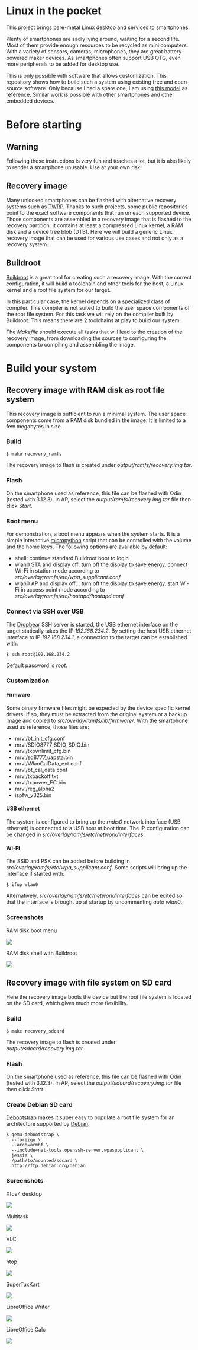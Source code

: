 # Linux in the pocket

This project brings bare-metal Linux desktop and services to smartphones.

Plenty of smartphones are sadly lying around, waiting for a second life. Most of them provide enough resources to be recycled as mini computers. With a variety of sensors, cameras, microphones, they are great battery-powered maker devices. As smartphones often support USB OTG, even more peripherals to be added for desktop use. 

This is only possible with software that allows customization. This repository shows how to build such a system using existing free and open-source software. Only because I had a spare one, I am using [this model](https://www.samsung.com/levant/smartphones/galaxy-grand-prime-g531h/) as reference. Similar work is possible with other smartphones and other embedded devices.

# Before starting

## Warning

Following these instructions is very fun and teaches a lot, but it is also likely to render a smartphone unusable. Use at your own risk!

## Recovery image

Many unlocked smartphones can be flashed with alternative recovery systems such as [TWRP](https://twrp.me/). Thanks to such projects, some public repositories point to the exact software components that run on each supported device. Those components are assembled in a recovery image that is flashed to the recovery partition. It contains at least a compressed Linux kernel, a RAM disk and a device tree blob (DTB). Here we will build a generic Linux recovery image that can be used for various use cases and not only as a recovery system.

## Buildroot

[Buildroot](https://www.buildroot.org/) is a great tool for creating such a recovery image. With the correct configuration, it will build a toolchain and other tools for the host, a Linux kernel and a root file system for our target.

In this particular case, the kernel depends on a specialized class of compiler. This compiler is not suited to build the user space components of the root file system. For this task we will rely on the compiler built by Buildroot. This means there are 2 toolchains at play to build our system.

The *Makefile* should execute all tasks that will lead to the creation of the recovery image, from downloading the sources to configuring the components to compiling and assembling the image.

# Build your system

## Recovery image with RAM disk as root file system

This recovery image is sufficient to run a minimal system. The user space components come from a RAM disk bundled in the image. It is limited to a few megabytes in size.

### Build

```
$ make recovery_ramfs
```

The recovery image to flash is created under *output/ramfs/recovery.img.tar*.

### Flash

On the smartphone used as reference, this file can be flashed with Odin (tested with 3.12.3). In AP, select the *output/ramfs/recovery.img.tar* file then click *Start*.

### Boot menu

For demonstration, a boot menu appears when the system starts. It is a simple interactive [micropython](https://micropython.org/) script that can be controlled with the volume and the home keys. The following options are available by default:
* shell: continue standard Buildroot boot to login
* wlan0 STA and display off: turn off the display to save energy, connect Wi-Fi in station mode according to *src/overlay/ramfs/etc/wpa_supplicant.conf*
* wlan0 AP and display off: : turn off the display to save energy, start Wi-Fi in access point mode according to *src/overlay/ramfs/etc/hostapd/hostapd.conf*

### Connect via SSH over USB

The [Dropbear](https://matt.ucc.asn.au/dropbear/dropbear.html) SSH server is started, the USB ethernet interface on the target statically takes the IP *192.168.234.2*. By setting the host USB ethernet interface to IP *192.168.234.1*, a connection to the target can be established with:
```
$ ssh root@192.168.234.2
```
Default password is *root*.

### Customization

#### Firmware

Some binary firmware files might be expected by the device specific kernel drivers. If so, they must be extracted from the original system or a backup image and copied to *src/overlay/ramfs/lib/firmware/*. With the smartphone used as reference, those files are:
* mrvl/bt_init_cfg.conf
* mrvl/SDIO8777_SDIO_SDIO.bin
* mrvl/txpwrlimit_cfg.bin
* mrvl/sd8777_uapsta.bin
* mrvl/WlanCalData_ext.conf
* mrvl/bt_cal_data.conf
* mrvl/txbackoff.txt
* mrvl/txpower_FC.bin
* mrvl/reg_alpha2
* ispfw_v325.bin

#### USB ethernet

The system is configured to bring up the *rndis0* network interface (USB ethernet) is connected to a USB host at boot time. The IP configuration can be changed in *src/overlay/ramfs/etc/network/interfaces*.

#### Wi-Fi

The SSID and PSK can be added before building in *src/overlay/ramfs/etc/wpa_supplicant.conf*. Some scripts will bring up the interface if started with:

```
$ ifup wlan0
```

Alternatively, *src/overlay/ramfs/etc/network/interfaces* can be edited so that the interface is brought up at startup by uncommenting *auto wlan0*.

### Screenshots

RAM disk boot menu

![](doc/ramdisk_bootmenu.png)

RAM disk shell with Buildroot

![](doc/ramdisk_shell.png)

## Recovery image with file system on SD card

Here the recovery image boots the device but the root file system is located on the SD card, which gives much more flexibility.

### Build

```
$ make recovery_sdcard
```

The recovery image to flash is created under *output/sdcard/recovery.img.tar*.

### Flash

On the smartphone used as reference, this file can be flashed with Odin (tested with 3.12.3). In AP, select the *output/sdcard/recovery.img.tar* file then click *Start*.

### Create Debian SD card

[Debootstrap](https://wiki.debian.org/Debootstrap) makes it super easy to populate a root file system for an architecture supported by [Debian](https://www.debian.org/).

```
$ qemu-debootstrap \
  --foreign \
  --arch=armhf \
  --include=net-tools,openssh-server,wpasupplicant \
  jessie \
  /path/to/mounted/sdcard \
  http://ftp.debian.org/debian
```

### Screenshots

Xfce4 desktop

![](doc/screenshot_xfce4_desktop.png)

Multitask

![](doc/screenshot_xfce4_multitask.png)

VLC

![](doc/screenshot_xfce4_vlc.png)

htop

![](doc/screenshot_xfce4_htop.png)

SuperTuxKart

![](doc/screenshot_xfce4_supertuxkart.png)

LibreOffice Writer

![](doc/screenshot_xfce4_writer.png)

LibreOffice Calc

![](doc/screenshot_xfce4_calc.png)
